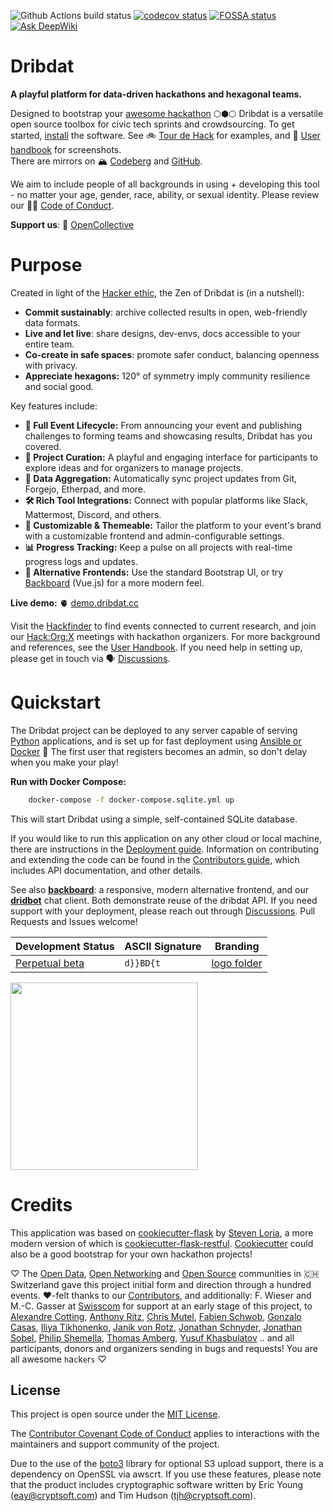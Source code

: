 ![Github Actions build status](https://github.com/dribdat/dribdat/workflows/build/badge.svg)
[![codecov status](https://codecov.io/gh/dribdat/dribdat/branch/main/graph/badge.svg?token=Ccd1vTxRXg)](https://codecov.io/gh/dribdat/dribdat)
[![FOSSA status](https://app.fossa.com/api/projects/git%2Bgithub.com%2Floleg%2Fdribdat.svg?type=shield)](https://app.fossa.com/projects/git%2Bgithub.com%2Floleg%2Fdribdat?ref=badge_shield)
[![Ask DeepWiki](https://deepwiki.com/badge.svg)](https://deepwiki.com/ckan/ckan)

# Dribdat

**A playful platform for data-driven hackathons and hexagonal teams.**

Designed to bootstrap your [awesome hackathon](https://github.com/dribdat/awesome-hackathon) ⬡⬢⬡ Dribdat is a versatile open source toolbox for civic tech sprints and crowdsourcing. To get started, [install](#Quickstart) the software.
See 🚲 [Tour de Hack](https://dribdat.cc/tour) for examples, and 📖 [User handbook](https://dribdat.cc/usage) for screenshots.  
There are mirrors on 🏔️ [Codeberg](https://codeberg.org/dribdat/dribdat) and [GitHub](https://github.com/dribdat/dribdat). 

We aim to include people of all backgrounds in using + developing this tool - no matter your age, gender, race, ability, or sexual identity. Please review our 🏳️‍🌈 [Code of Conduct](CODE_OF_CONDUCT.md).

**Support us**: 🩵 [OpenCollective](https://opencollective.com/dribdat/updates)

# Purpose

Created in light of the [Hacker ethic](https://en.wikipedia.org/wiki/Hacker_ethic), the Zen of Dribdat is (in a nutshell):

- **Commit sustainably**: archive collected results in open, web-friendly data formats.
- **Live and let live**: share designs, dev-envs, docs accessible to your entire team.
- **Co-create in safe spaces**: promote safer conduct, balancing openness with privacy.
- **Appreciate hexagons:** 120° of symmetry imply community resilience and social good.

Key features include:

* **📅 Full Event Lifecycle:** From announcing your event and publishing challenges to forming teams and showcasing results, Dribdat has you covered.
* **🧩 Project Curation:** A playful and engaging interface for participants to explore ideas and for organizers to manage projects.
* **🔄 Data Aggregation:** Automatically sync project updates from Git, Forgejo, Etherpad, and more.
* **🛠️ Rich Tool Integrations:** Connect with popular platforms like Slack, Mattermost, Discord, and others.
* **🎨 Customizable & Themeable:** Tailor the platform to your event's brand with a customizable frontend and admin-configurable settings.
* **📊 Progress Tracking:** Keep a pulse on all projects with real-time progress logs and updates.
* **🚀 Alternative Frontends:** Use the standard Bootstrap UI, or try [Backboard](https://github.com/dribdat/backboard) (Vue.js) for a more modern feel.

**Live demo:** 🫀 [demo.dribdat.cc](https://demo.dribdat.cc/)

Visit the [Hackfinder](https://hackintegration.ch/hackfinder) to find events connected to current research, and join our [Hack:Org:X](https://hackorgx.dribdat.cc) meetings with hackathon organizers.
For more background and references, see the [User Handbook](https://docs.dribdat.cc/usage). If you need help in setting up, please get in touch via 🗣️ [Discussions](https://github.com/orgs/dribdat/discussions).

# Quickstart

The Dribdat project can be deployed to any server capable of serving [Python](https://python.org) applications, and is set up for fast deployment using [Ansible or Docker](https://dribdat.cc/deploy) 
🏀 The first user that registers becomes an admin, so don't delay when you make your play!

**Run with Docker Compose:**

```bash
    docker-compose -f docker-compose.sqlite.yml up
```

This will start Dribdat using a simple, self-contained SQLite database.

If you would like to run this application on any other cloud or local machine, there are instructions in the [Deployment guide](https://docs.dribdat.cc/deploy). Information on contributing and extending the code can be found in the [Contributors guide](https://docs.dribdat.cc/contribute), which includes API documentation, and other details.

See also **[backboard](https://github.com/dribdat/backboard)**: a responsive, modern alternative frontend, and our **[dridbot](https://github.com/dribdat/dridbot)** chat client. Both demonstrate reuse of the dribdat API. If you need support with your deployment, please reach out through [Discussions](https://github.com/orgs/dribdat/discussions). Pull Requests and Issues welcome!

| Development Status | ASCII Signature | Branding |
| --- | --- | --- |
| [Perpetual beta](https://en.wikipedia.org/wiki/Perpetual_beta) |  `d}}BD{t` | [logo folder](dribdat/static/img/logo/) |

<a href="https://opencollective.com/dribdat/donate" target="_blank"><img src="https://opencollective.com/dribdat/donate/button@2x.png?color=blue" width=300 /></a>

# Credits

This application was based on [cookiecutter-flask](https://github.com/sloria/cookiecutter-flask) by [Steven Loria](https://github.com/sloria), a more modern version of which is [cookiecutter-flask-restful](https://github.com/karec/cookiecutter-flask-restful). [Cookiecutter](https://cookiecutter.readthedocs.io/en/stable/README.html#available-templates) could also be a good bootstrap for your own hackathon projects!

♡ The [Open Data](https://opendata.ch), [Open Networking](https://opennetworkinfrastructure.org/) and [Open Source](https://dinacon.ch) communities in 🇨🇭 Switzerland gave this project initial form and direction through a hundred events. ♥-felt thanks to our [Contributors](https://github.com/dribdat/dribdat/graphs/contributors), and additionally: F. Wieser and M.-C. Gasser at [Swisscom](http://swisscom.com) for support at an early stage of this project, to [Alexandre Cotting](https://github.com/Cotting), [Anthony Ritz](https://github.com/RitzAnthony), [Chris Mutel](https://github.com/cmutel), [Fabien Schwob](https://github.com/jibaku), [Gonzalo Casas](https://github.com/gonzalocasas), [Iliya Tikhonenko](https://github.com/vleugelcomplement), [Janik von Rotz](https://janikvonrotz.ch/), [Jonathan Schnyder](https://github.com/jonHESSO), [Jonathan Sobel](https://github.com/JonathanSOBEL), [Philip Shemella](https://github.com/philshem), [Thomas Amberg](https://github.com/tamberg), [Yusuf Khasbulatov](https://github.com/khashashin) .. and all participants, donors and organizers sending in bugs and requests! You are all awesome `h`a`c`k`e`r`s` ♡

## License

This project is open source under the [MIT License](LICENSE).

The [Contributor Covenant Code of Conduct](CODE_OF_CONDUCT.md) applies to interactions with the maintainers and support community of the project.

Due to the use of the [boto3](https://github.com/boto/boto3/) library for optional S3 upload support, there is a dependency on OpenSSL via awscrt. If you use these features, please note that the product includes cryptographic software written by Eric Young (eay@cryptsoft.com) and Tim Hudson (tjh@cryptsoft.com).
